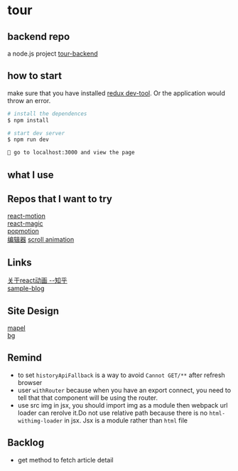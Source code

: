 # tour

## backend repo
a node.js project [tour-backend](https://github.com/AlanWenhao/tour-backend)

## how to start

make sure that you have installed [redux dev-tool](https://chrome.google.com/webstore/detail/redux-devtools/lmhkpmbekcpmknklioeibfkpmmfibljd?utm_source=chrome-ntp-icon). Or the application would throw an error.

```bash
# install the dependences
$ npm install

# start dev server
$ npm run dev

👻 go to localhost:3000 and view the page
```

## what I use

## Repos that I want to try

[react-motion](https://github.com/chenglou/react-motion)  
[react-magic](https://github.com/lit-forest/react-magic)  
[popmotion](https://github.com/Popmotion/popmotion)  
[编辑器](https://github.com/margox/braft-editor)
[scroll animation](https://github.com/dbramwell/react-animate-on-scroll/blob/master/src/scroll-animation.js)  

## Links
[关于react动画  --知乎](https://zhuanlan.zhihu.com/p/28536964)  
[sample-blog](https://github.com/Weibozzz/next-blog)

## Site Design
[mapel](https://preview.themeforest.net/item/maple-an-elegant-responsive-blogging-theme/full_screen_preview/19678617)  
[bg](https://2.bp.blogspot.com/-ylf_86Z3jFU/WRNbiJF0YwI/AAAAAAAAAoE/Z5PRA2EQ_CIRU76i-a27yU5xpsQfhpsXACK4B/s0/pattern.png)  

## Remind
- to set `historyApiFallback` is a way to avoid `Cannot GET/**` after refresh browser
- user `withRouter` because when you have an export connect, you need to tell that that component will be using the router.
- use src img in jsx, you should import img as a module then webpack url loader can rerolve it.Do not use relative path because there is no `html-withimg-loader` in jsx. Jsx is a module rather than `html` file

## Backlog
- get method to fetch article detail


